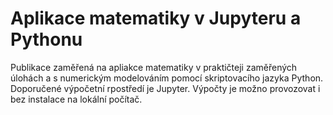 Aplikace matematiky v Jupyteru a Pythonu
============================

Publikace zaměřená na apliakce matematiky v praktičteji zaměřených úlohách a s numerickým modelováním pomocí skriptovacího jazyka Python. Doporučené výpočetní rpostředí je Jupyter. Výpočty je možno provozovat i bez instalace na lokální počítač.
